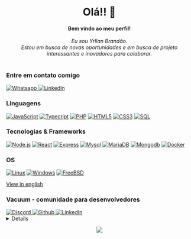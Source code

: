 <h1 align="center">Olá!! 👋</h1>

<p align="center">
    <b>Bem vindo ao meu perfil!</b><br><br>
    <i>
       Eu sou Yrllan Brandão.<br>
        Estou em busca de novas oportunidades e em busca de projeto interessantes e inovadores para colaborar.<br>
    </i><br>
  
</p>

### Entre em contato comigo
<p>
     <a  href="https://wa.me/5596991967748?text=olá,%20vim%20pelo%20github%20e%20gostaria%20de%20saber%20se%20está%20disponível%20para%20conversar.">
        <img src="https://img.shields.io/badge/whatsapp-black?style=flat-square&logo=whatsapp" alt="Whatsapp">
    </a>
    <a href="https://www.linkedin.com/in/yrllanbrandao/">
        <img src="https://img.shields.io/badge/LinkedIn-blue?style=flat-square&logo=linkedin" alt="LinkedIn">
    </a>
    </p>

### Linguagens
[![JavaScript](https://img.shields.io/badge/javascript-black?style=for-the-badge&logo=javascript)](https://github.com/yrllanbrandao)
[![Typecript](https://img.shields.io/badge/typesript-black?style=for-the-badge&logo=typescript)](https://github.com/yrllanbrandao)
[![PHP](https://img.shields.io/badge/php-black?style=for-the-badge&logo=php)](https://github.com/yrllanbrandao)
[![HTML5](https://img.shields.io/badge/html5-black?style=for-the-badge&logo=html5)](https://hub.docker.com/u/yrllanbrandao)
[![CSS3](https://img.shields.io/badge/css3-black?style=for-the-badge&logo=css3)](https://hub.docker.com/u/yrllanbrandao)
[![SQL](https://img.shields.io/badge/sql-black?style=for-the-badge&logo=mysql)](https://github.com/yrllanbrandao)


### Tecnologias & Frameworks
[![Node.js](https://img.shields.io/badge/node.js-black?style=for-the-badge&logo=node.js)](https://github.com/yrllanbrandao)
[![React](https://img.shields.io/badge/react-black?style=for-the-badge&logo=react)](https://github.com/yrllanbrandao)
[![Express](https://img.shields.io/badge/express-black?style=for-the-badge&logo=express)](https://github.com/yrllanbrandao)
[![Mysql](https://img.shields.io/badge/mysql-black?style=for-the-badge&logo=mysql)](https://github.com/yrllanbrandao)
[![MariaDB](https://img.shields.io/badge/mariadb-black?style=for-the-badge&logo=mariadb)](https://github.com/yrllanbrandao)
[![Mongodb](https://img.shields.io/badge/mongodb-black?style=for-the-badge&logo=mongodb)](https://github.com/yrllanbrandao)
[![Docker](https://img.shields.io/badge/docker-black?style=for-the-badge&logo=docker)](https://hub.docker.com/u/yrllanbrandao)

### OS
[![Linux](https://img.shields.io/badge/linux-black?style=for-the-badge&logo=Linux)](https://github.com/yrllanbrandao)
[![Windows](https://img.shields.io/badge/Windows-black?style=for-the-badge&logo=Windows)](https://github.com/yrllanbrandao)
[![FreeBSD](https://img.shields.io/badge/FreeBSD-black?style=for-the-badge&logo=FreeBSD)](https://github.com/yrllanbrandao)

[View in english](https://github.com/YrllanBrandao/yrllanbrandao-en)
### Vacuum - comunidade para desenvolvedores

  <a href="https://discord.gg/vacuum">
        <img src="https://img.shields.io/badge/discord-black?style=flat-square&logo=discord" alt="Discord">
  </a>
 <a href="https://github.com/VacuumORG">
        <img src="https://img.shields.io/badge/github-black?style=flat-square&logo=github" alt="Github">
  </a>
   <a href="https://www.linkedin.com/company/vacuumm/mycompany/">
        <img src="https://img.shields.io/badge/LinkedIn-blue?style=flat-square&logo=linkedin" alt="LinkedIn">
    </a>


<details>
<p align="center">
  <a href="https://github.com/yrllanbrandao">
    <img src="http://github-profile-summary-cards.vercel.app/api/cards/profile-details?username=yrllanbrandao&theme=dracula" />
  </a>

  <a href="https://github.com/yrllanbrandao">
    <img src="http://github-profile-summary-cards.vercel.app/api/cards/stats?username=yrllanbrandao&theme=dracula" />
  </a>
    <a href="https://github.com/yrllanbrandao">
       <img src='http://github-profile-summary-cards.vercel.app/api/cards/repos-per-language?username=yrllanbrandao&theme=dracula' />
    </a>
</p>
</details>

<p align="center">
  <a href="https://github.com/yrllanbrandao">
    <img src="https://komarev.com/ghpvc/?username=yrllanbrandao&color=blue&style=flat)" />
  </a>
</p>
<!--

- 🔭 I’m currently working on ...
- 🌱 I’m currently learning ...
- 👯 I’m looking to collaborate on ...
- 🤔 I’m looking for help with ...
- 💬 Ask me about ...
- 📫 How to reach me: ...
- 😄 Pronouns: ...
- ⚡ Fun fact: ...
-->

